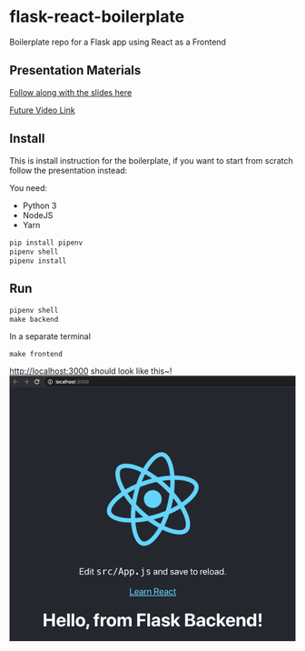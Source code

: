 # flask-react-boilerplate

Boilerplate repo for a Flask app using React as a Frontend

## Presentation Materials

[Follow along with the slides here](https://docs.google.com/presentation/d/1qD9vvtMGnLPO9869TmInR7cUUZJduvpO8zR2z1Fh5Jw/edit?usp=sharing)

[Future Video Link](http://alanswenson.dev)

## Install

This is install instruction for the boilerplate, if you want to start from scratch follow the presentation instead:

You need:

- Python 3
- NodeJS
- Yarn

```shell
pip install pipenv
pipenv shell
pipenv install
```

## Run

```shell
pipenv shell
make backend
```

In a separate terminal  

```shell
make frontend
```

[http://localhost:3000](http://localhost:3000) should look like this~!
![React Success](img/react-success.png)
